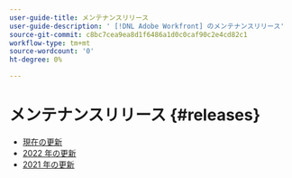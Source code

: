 ```yaml
---
user-guide-title: メンテナンスリリース
user-guide-description: ' [!DNL Adobe Workfront] のメンテナンスリリース'
source-git-commit: c8bc7cea9ea8d1f6486a1d0c0caf90c2e4cd82c1
workflow-type: tm+mt
source-wordcount: '0'
ht-degree: 0%

---
```



# メンテナンスリリース {#releases}

+ [現在の更新](current-updates.md)
+ [2022 年の更新](2022-updates.md)
+ [2021 年の更新](2021-updates.md)

<!--

Articles must be added to this TOC file in order to render.

Use this list format to specify links to articles and section headings that expand and collapse in the left rail of the user guide.

An article link CANNOT be used as a section heading.

2022 Updates https://one.workfront.com/s/article/Workfront-Maintenance-Updates-1882317350
2021 Updates https://one.workfront.com/s/article/Workfront-Maintenance-Updates-Archive-2021


-->
